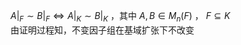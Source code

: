  $A|_F\sim B|_F\iff A|_K\sim B|_K$ ，其中 $A,B\in M_n(F)$ ， $F\subseteq K$     
由证明过程知，不变因子组在基域扩张下不改变    
